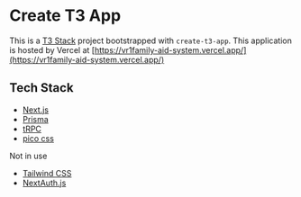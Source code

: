 # Create T3 App

This is a [T3 Stack](https://create.t3.gg/) project bootstrapped with `create-t3-app`.
This application is hosted by Vercel at [https://vr1family-aid-system.vercel.app/](https://vr1family-aid-system.vercel.app/)

## Tech Stack

- [Next.js](https://nextjs.org)
- [Prisma](https://prisma.io)
- [tRPC](https://trpc.io)
- [pico css](https://picocss.com/docs/forms.html)

Not in use
- [Tailwind CSS](https://tailwindcss.com)
- [NextAuth.js](https://next-auth.js.org)

